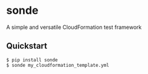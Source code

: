 # sonde
A simple and versatile CloudFormation test framework

## Quickstart

```
$ pip install sonde
$ sonde my_cloudformation_template.yml
```
